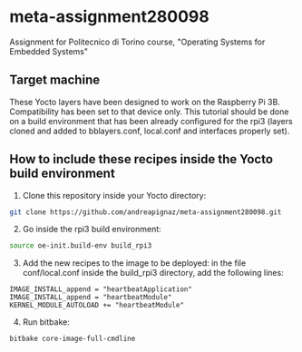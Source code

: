 # meta-assignment280098
Assignment for Politecnico di Torino course, "Operating Systems for Embedded Systems"

## Target machine
These Yocto layers have been designed to work on the Raspberry Pi 3B. Compatibility has been set to that device only.
This tutorial should be done on a build environment that has been already configured for the rpi3 (layers cloned and added to bblayers.conf, local.conf and interfaces properly set).

## How to include these recipes inside the Yocto build environment
1. Clone this repository inside your Yocto directory:
```bash
git clone https://github.com/andreapignaz/meta-assignment280098.git
```
2. Go inside the rpi3 build environment:
```bash
source oe-init.build-env build_rpi3
```
3. Add the new recipes to the image to be deployed: in the file conf/local.conf inside the build_rpi3 directory, add the following lines:
```
IMAGE_INSTALL_append = "heartbeatApplication"
IMAGE_INSTALL_append = "heartbeatModule"
KERNEL_MODULE_AUTOLOAD += "heartbeatModule"
```
4. Run bitbake:
```
bitbake core-image-full-cmdline 
```
